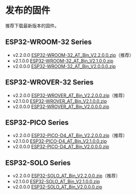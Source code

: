 发布的固件
=================

推荐下载最新版本的固件。

## ESP32-WROOM-32 Series

- v2.2.0.0 [ESP32-WROOM-32_AT_Bin_V2.2.0.0.zip](https://download.espressif.com/esp_at/firmware/ESP32/ESP32_WROOM/ESP32-WROOM-32_AT_Bin_V2.2.0.0.zip)（推荐）
- v2.1.0.0 [ESP32-WROOM-32_AT_Bin_V2.1.0.0.zip](https://download.espressif.com/esp_at/firmware/ESP32/ESP32_WROOM/ESP32-WROOM-32_AT_Bin_V2.1.0.0.zip)
- v2.0.0.0 [ESP32-WROOM-32_AT_Bin_V2.0.0.0.zip](https://download.espressif.com/esp_at/firmware/ESP32/ESP32_WROOM/ESP32-WROOM-32_AT_Bin_V2.0.zip)

## ESP32-WROVER-32 Series

- v2.2.0.0 [ESP32-WROVER_AT_Bin_V2.2.0.0.zip](https://download.espressif.com/esp_at/firmware/ESP32/ESP32_WROVER/ESP32-WROVER_AT_Bin_V2.2.0.0.zip)（推荐）
- v2.1.0.0 [ESP32-WROVER_AT_Bin_V2.1.0.0.zip](https://download.espressif.com/esp_at/firmware/ESP32/ESP32_WROVER/ESP32-WROVER_AT_Bin_V2.1.0.0.zip)
- v2.0.0.0 [ESP32-WROVER_AT_Bin_V2.0.0.0.zip](https://download.espressif.com/esp_at/firmware/ESP32/ESP32_WROVER/ESP32-WROVER_AT_Bin_V2.0.zip)

## ESP32-PICO Series

- v2.2.0.0 [ESP32-PICO-D4_AT_Bin_V2.2.0.0.zip](https://download.espressif.com/esp_at/firmware/ESP32/ESP32_PICO_D4/ESP32-PICO-D4_AT_Bin_V2.2.0.0.zip)（推荐）
- v2.1.0.0 [ESP32-PICO-D4_AT_Bin_V2.1.0.0.zip](https://download.espressif.com/esp_at/firmware/ESP32/ESP32_PICO_D4/ESP32-PICO-D4_AT_Bin_V2.1.0.0.zip)
- v2.0.0.0 [ESP32-PICO-D4_AT_Bin_V2.0.0.0.zip](https://download.espressif.com/esp_at/firmware/ESP32/ESP32_PICO_D4/ESP32-PICO-D4_AT_Bin_V2.0.zip)

## ESP32-SOLO Series

- v2.2.0.0 [ESP32-SOLO_AT_Bin_V2.2.0.0.zip](https://download.espressif.com/esp_at/firmware/ESP32/ESP32_SOLO/ESP32-SOLO_AT_Bin_V2.2.0.0.zip)（推荐）
- v2.1.0.0 [ESP32-SOLO_AT_Bin_V2.1.0.0.zip](https://download.espressif.com/esp_at/firmware/ESP32/ESP32_SOLO/ESP32-SOLO_AT_Bin_V2.1.0.0.zip)
- v2.0.0.0 [ESP32-SOLO_AT_Bin_V2.0.0.0.zip](https://download.espressif.com/esp_at/firmware/ESP32/ESP32_SOLO/ESP32-SOLO_AT_Bin_V2.0.zip)
